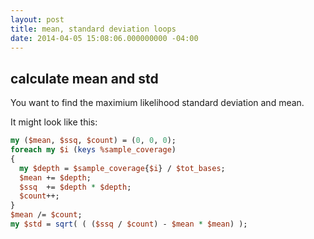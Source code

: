 ```yaml
---
layout: post
title: mean, standard deviation loops
date: 2014-04-05 15:08:06.000000000 -04:00
---
```

## calculate mean and std
You want to find the maximium likelihood standard deviation and mean.

It might look like this:

```perl
my ($mean, $ssq, $count) = (0, 0, 0);
foreach my $i (keys %sample_coverage)
{
  my $depth = $sample_coverage{$i} / $tot_bases;
  $mean += $depth;
  $ssq  += $depth * $depth;
  $count++;
}
$mean /= $count;
my $std = sqrt( ( ($ssq / $count) - $mean * $mean) );
